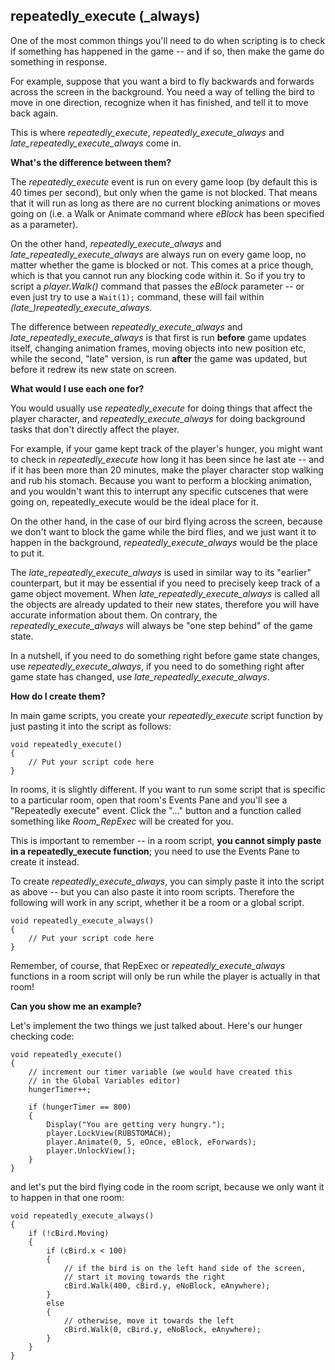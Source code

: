## repeatedly_execute (_always)

One of the most common things you'll need to do when scripting is to
check if something has happened in the game -- and if so, then make the
game do something in response.

For example, suppose that you want a bird to fly backwards and forwards
across the screen in the background. You need a way of telling the bird
to move in one direction, recognize when it has finished, and tell it to
move back again.

This is where *repeatedly_execute*, *repeatedly_execute_always* and
*late_repeatedly_execute_always* come in.

**What's the difference between them?**

The *repeatedly_execute* event is run on every game loop (by default
this is 40 times per second), but only when the game is not blocked.
That means that it will run as long as there are no current blocking
animations or moves going on (i.e. a Walk or Animate command where
*eBlock* has been specified as a parameter).

On the other hand, *repeatedly_execute_always* and
*late_repeatedly_execute_always* are always run on every game loop,
no matter whether the game is blocked or not. This comes at a price
though, which is that you cannot run any blocking code within it. So if
you try to script a *player.Walk()* command that passes the *eBlock*
parameter -- or even just try to use a `Wait(1);` command, these will
fail within *(late_)repeatedly_execute_always*.

The difference between *repeatedly_execute_always* and
*late_repeatedly_execute_always* is that first is run **before** game
updates itself, changing animation frames, moving objects into new
position etc, while the second, "late" version, is run **after** the
game was updated, but before it redrew its new state on screen.

**What would I use each one for?**

You would usually use *repeatedly_execute* for doing things that affect
the player character, and *repeatedly_execute_always* for doing
background tasks that don't directly affect the player.

For example, if your game kept track of the player's hunger, you might
want to check in *repeatedly_execute* how long it has been since he
last ate -- and if it has been more than 20 minutes, make the player
character stop walking and rub his stomach. Because you want to perform
a blocking animation, and you wouldn't want this to interrupt any
specific cutscenes that were going on, repeatedly_execute would be the
ideal place for it.

On the other hand, in the case of our bird flying across the screen,
because we don't want to block the game while the bird flies, and we
just want it to happen in the background, *repeatedly_execute_always*
would be the place to put it.

The *late_repeatedly_execute_always* is used in similar way to its
"earlier" counterpart, but it may be essential if you need to precisely
keep track of a game object movement. When
*late_repeatedly_execute_always* is called all the objects are
already updated to their new states, therefore you will have accurate
information about them. On contrary, the *repeatedly_execute_always*
will always be "one step behind" of the game state.

In a nutshell, if you need to do something right before game state
changes, use *repeatedly_execute_always*, if you need to do something
right after game state has changed, use
*late_repeatedly_execute_always*.

**How do I create them?**

In main game scripts, you create your *repeatedly_execute* script
function by just pasting it into the script as follows:

```ags
void repeatedly_execute()
{
    // Put your script code here
}
```

In rooms, it is slightly different. If you want to run some script that
is specific to a particular room, open that room's Events Pane and
you'll see a "Repeatedly execute" event. Click the "..." button and a
function called something like *Room_RepExec* will be created for you.

This is important to remember -- in a room script, **you cannot simply
paste in a repeatedly_execute function**; you need to use the Events
Pane to create it instead.

To create *repeatedly_execute_always*, you can simply paste it into
the script as above -- but you can also paste it into room scripts.
Therefore the following will work in any script, whether it be a room or
a global script.

```ags
void repeatedly_execute_always()
{
    // Put your script code here
}
```

Remember, of course, that RepExec or *repeatedly_execute_always*
functions in a room script will only be run while the player is actually
in that room!

**Can you show me an example?**

Let's implement the two things we just talked about. Here's our hunger
checking code:

```ags
void repeatedly_execute()
{
    // increment our timer variable (we would have created this
    // in the Global Variables editor)
    hungerTimer++;

    if (hungerTimer == 800)
    {
        Display("You are getting very hungry.");
        player.LockView(RUBSTOMACH);
        player.Animate(0, 5, eOnce, eBlock, eForwards);
        player.UnlockView();
    }
}
```

and let's put the bird flying code in the room script, because we only
want it to happen in that one room:

```ags
void repeatedly_execute_always()
{
    if (!cBird.Moving)
    {
        if (cBird.x < 100)
        {
            // if the bird is on the left hand side of the screen,
            // start it moving towards the right
            cBird.Walk(400, cBird.y, eNoBlock, eAnywhere);
        }
        else
        {
            // otherwise, move it towards the left
            cBird.Walk(0, cBird.y, eNoBlock, eAnywhere);
        }
    }
}
```
